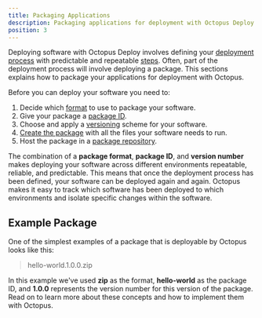 ```yaml
---
title: Packaging Applications
description: Packaging applications for deployment with Octopus Deploy.
position: 3
---
```


Deploying software with Octopus Deploy involves defining your [deployment process](/docs/deployment-process/index.md) with predictable and repeatable [steps](/docs/deployment-process/steps/index.md). Often, part of the deployment process will involve deploying a package. This sections explains how to package your applications for deployment with Octopus.

Before you can deploy your software you need to:

1. Decide which [format](/docs/packaging-applications/supported-packages.md) to use to package your software.
1. Give your package a [package ID](/docs/packaging-applications/package-id.md).
1. Choose and apply a [versioning](/docs/packaging-applications/versioning.md) scheme for your software.
1. [Create the package](/docs/packaging-applications/creating-packages/index.md) with all the files your software needs to run.
1. Host the package in a [package repository](/docs/packaging-applications/package-repositories/index.md).

The combination of a **package format**, **package ID**, and **version number** makes deploying your software across different environments repeatable, reliable, and predictable. This means that once the deployment process has been defined, your software can be deployed again and again. Octopus makes it easy to track which software has been deployed to which environments and isolate specific changes within the software.

## Example Package

One of the simplest examples of a package that is deployable by Octopus looks like this:

> hello-world.1.0.0.zip

In this example we've used **zip** as the format, **hello-world** as the package ID, and **1.0.0** represents the version number for this version of the package. Read on to learn more about these concepts and how to implement them with Octopus.
